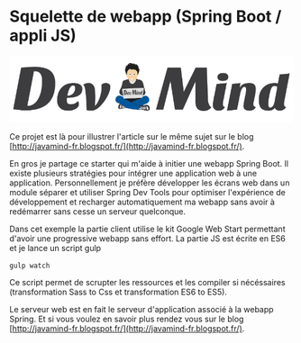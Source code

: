 # Squelette de webapp (Spring Boot / appli JS)

![Dev-Mind](dm-client/app/images/logo_new.png)

Ce projet est là pour illustrer l'article sur le même sujet sur le blog [http://javamind-fr.blogspot.fr/](http://javamind-fr.blogspot.fr/).

En gros je partage ce starter qui m'aide à initier une webapp Spring Boot. Il existe plusieurs stratégies pour intégrer une application web à une application. Personnellement je préfère développer les écrans web dans un module séparer et utiliser Spring Dev Tools pour optimiser l'expérience de développement et recharger automatiquement ma webapp sans avoir à redémarrer sans cesse un serveur quelconque.

Dans cet exemple la partie client utilise le kit Google Web Start permettant d'avoir une progressive webapp sans effort. La partie JS est écrite en ES6 et je lance un script gulp
```
gulp watch
```

Ce script permet de scrupter les ressources et les compiler si nécéssaires (transformation Sass to Css et transformation ES6 to ES5).

Le serveur web est en fait le serveur d'application associé à la webapp Spring. Et si vous voulez en savoir plus rendez vous sur le blog [http://javamind-fr.blogspot.fr/](http://javamind-fr.blogspot.fr/).
